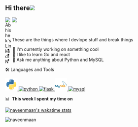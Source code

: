 ## Hi there<img src="https://media.giphy.com/media/hvRJCLFzcasrR4ia7z/giphy.gif" width="25px">

<a href="https://www.linkedin.com/in/abhisheknaiidu/">
  <img align="left" alt="Abhishek's LinkedIN" width="22px" src="https://raw.githubusercontent.com/peterthehan/peterthehan/master/assets/linkedin.svg" />
</a>

![](https://visitor-badge.glitch.me/badge?page_id=naveenmaan.naveenmaan)

<br/>

These are the things where I devlope stuff and break things
- 🔭 I'm currently working on something cool
- 🌱 I like to learn Go and react
- 💬 Ask me anything about Python and MySQL

🛠️  Languages and Tools

<a href="https://www.python.org" target="_blank"> <img src="https://raw.githubusercontent.com/devicons/devicon/master/icons/python/python-original.svg" alt="python" width="40" height="40"/> </a>
<a href="https://www.djangoproject.com/" target="_blank"> <img src="https://www.vectorlogo.zone/logos/djangoproject/djangoproject-icon.svg" alt="python" width="40" height="40"/> </a>
<a href="https://flask.palletsprojects.com/" target="_blank"> <img src="https://www.vectorlogo.zone/logos/pocoo_flask/pocoo_flask-icon.svg" alt="flask" width="40" height="40"/> </a>
<a href="https://www.mysql.com/" target="_blank"> <img src="https://raw.githubusercontent.com/devicons/devicon/master/icons/mysql/mysql-original-wordmark.svg" alt="mysql" width="40" height="40"/> </a>
<a href="https://www.docker.com/" target="_blank"> <img src="https://www.vectorlogo.zone/logos/docker/docker-icon.svg" alt="mysql" width="40" height="40"/> </a>


📊 &nbsp;**This week I spent my time on**

[![naveenmaan's wakatime stats](https://github-readme-stats.vercel.app/api/wakatime?username=naveenmaan)](https://github.com/anuraghazra/github-readme-stats)

<img src="https://github-readme-stats.vercel.app/api?username=naveenmaan&show_icons=true&theme=gotham" alt="naveenmaan" />